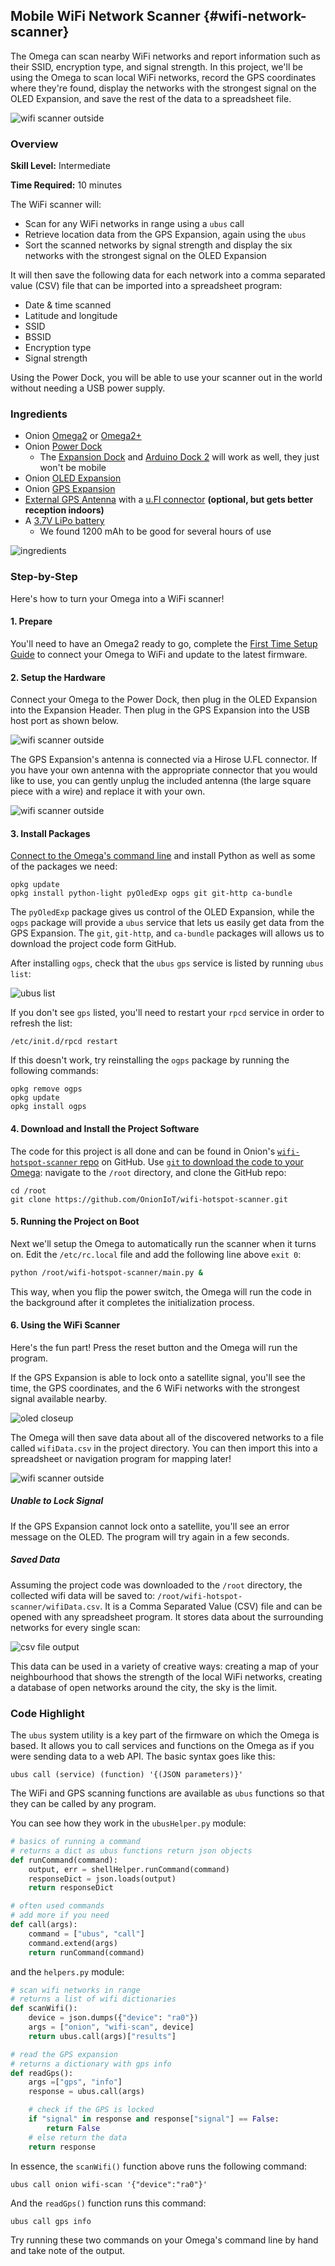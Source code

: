 ## Mobile WiFi Network Scanner {#wifi-network-scanner}

The Omega can scan nearby WiFi networks and report information such as their SSID, encryption type, and signal strength. In this project, we'll be using the Omega to scan local WiFi networks, record the GPS coordinates where they're found, display the networks with the strongest signal on the OLED Expansion, and save the rest of the data to a spreadsheet file.


![wifi scanner outside](./img/mobile-wifi-hotspot-scanner-outside.jpg)

### Overview

**Skill Level:** Intermediate

**Time Required:** 10 minutes

The WiFi scanner will:

* Scan for any WiFi networks in range using a `ubus` call
* Retrieve location data from the GPS Expansion, again using the `ubus`
* Sort the scanned networks by signal strength and display the six networks with the strongest signal on the OLED Expansion

It will then save the following data for each network into a comma separated value (CSV) file that can be imported into a spreadsheet program:

* Date & time scanned
* Latitude and longitude
* SSID
* BSSID
* Encryption type
* Signal strength

Using the Power Dock, you will be able to use your scanner out in the world without needing a USB power supply.


### Ingredients

* Onion [Omega2](https://onion.io/store/omega2/) or [Omega2+](https://onion.io/store/omega2p/)
* Onion [Power Dock](https://onion.io/store/power-dock/)
	* The [Expansion Dock](https://onion.io/store/expansion-dock/) and [Arduino Dock 2](https://onion.io/store/arduino-dock-r2/) will work as well, they just won't be mobile
* Onion [OLED Expansion](https://onion.io/store/oled-expansion/)
* Onion [GPS Expansion](https://onion.io/store/gps-expansion/)
* [External GPS Antenna](https://www.amazon.com/gp/product/B00LXRQY9A/ref=as_li_tl?ie=UTF8&tag=onion0e-20&camp=1789&creative=9325&linkCode=as2&creativeASIN=B00LXRQY9A&linkId=66164544d399bf466485e8881a8f2df8) with a [u.Fl connector](https://www.amazon.com/gp/product/B005UWD0EG/ref=as_li_tl?ie=UTF8&tag=onion0e-20&camp=1789&creative=9325&linkCode=as2&creativeASIN=B005UWD0EG&linkId=1ad0d1bd7b949a15414af21e5f595090) **(optional, but gets better reception indoors)**
* A [3.7V LiPo battery](https://www.amazon.com/gp/product/B01MYY9J78/ref=as_li_qf_sp_asin_il_tl?ie=UTF8&tag=onion0e-20&camp=1789&creative=9325&linkCode=as2&creativeASIN=B01MYY9J78&linkId=c74126e601f388e237102887a744e778)
	* We found 1200 mAh to be good for several hours of use

![ingredients](./img/mobile-wifi-hotspot-scanner-ingredients.jpg)

### Step-by-Step

Here's how to turn your Omega into a WiFi scanner!

#### 1. Prepare

You'll need to have an Omega2 ready to go, complete the [First Time Setup Guide](https://docs.onion.io/omega2-docs/first-time-setup.html) to connect your Omega to WiFi and update to the latest firmware.

#### 2. Setup the Hardware

Connect your Omega to the Power Dock, then plug in the OLED Expansion into the Expansion Header. Then plug in the GPS Expansion into the USB host port as shown below.

![wifi scanner outside](./img/mobile-wifi-hotspot-scanner-assembled.jpg)

The GPS Expansion's antenna is connected via a Hirose U.FL connector. If you have your own antenna with the appropriate connector that you would like to use, you can gently unplug the included antenna (the large square piece with a wire) and replace it with your own.

![wifi scanner outside](./img/mobile-wifi-hotspot-scanner-external-antenna.jpg)

<!--# 2 -->

#### 3. Install Packages

[Connect to the Omega's command line](https://docs.onion.io/omega2-docs/connecting-to-the-omega-terminal.html#connecting-to-the-omega-terminal-ssh) and install Python as well as some of the packages we need:

```
opkg update
opkg install python-light pyOledExp ogps git git-http ca-bundle
```

The `pyOledExp` package gives us control of the OLED Expansion, while the `ogps` package will provide a `ubus` service that lets us easily get data from the GPS Expansion. The `git`, `git-http`, and `ca-bundle` packages will allows us to download the project code form GitHub.

After installing `ogps`, check that the `ubus` `gps` service is listed by running `ubus list`:

![ubus list](./img/using-gps-expansion-4-ubus-list.png)

If you don't see `gps` listed, you'll need to restart your `rpcd` service in order to refresh the list:

```
/etc/init.d/rpcd restart
```

If this doesn't work, try reinstalling the `ogps` package by running the following commands:

```
opkg remove ogps
opkg update
opkg install ogps
```

#### 4. Download and Install the Project Software

The code for this project is all done and can be found in Onion's [`wifi-hotspot-scanner` repo](https://github.com/OnionIoT/wifi-hotspot-scanner) on GitHub. Use [`git` to download the code to your Omega](https://docs.onion.io/omega2-docs/installing-and-using-git.html): navigate to the `/root` directory, and clone the GitHub repo:

```
cd /root
git clone https://github.com/OnionIoT/wifi-hotspot-scanner.git
```

#### 5. Running the Project on Boot

Next we'll setup the Omega to automatically run the scanner when it turns on. Edit the `/etc/rc.local` file and add the following line above `exit 0`:

```sh
python /root/wifi-hotspot-scanner/main.py &
```

This way, when you flip the power switch, the Omega will run the code in the background after it completes the initialization process.

#### 6. Using the WiFi Scanner

Here's the fun part! Press the reset button and the Omega will run the program.

If the GPS Expansion is able to lock onto a satellite signal, you'll see the time, the GPS coordinates, and the 6 WiFi networks with the strongest signal available nearby.

![oled closeup](./img/mobile-wifi-hotspot-scanner-oled-closeup.jpg)

The Omega will then save data about all of the discovered networks to a file called `wifiData.csv` in the project directory. You can then import this into a spreadsheet or navigation program for mapping later!

![wifi scanner outside](./img/mobile-wifi-hotspot-scanner-outside.jpg)

##### Unable to Lock Signal

If the GPS Expansion cannot lock onto a satellite, you'll see an error message on the OLED. The program will try again in a few seconds.

##### Saved Data

Assuming the project code was downloaded to the `/root` directory, the collected wifi data will be saved to: `/root/wifi-hotspot-scanner/wifiData.csv`. It is a Comma Separated Value (CSV) file and can be opened with any spreadsheet program. It stores data about the surrounding networks for every single scan:

![csv file output](./img/mobile-wifi-hotspot-scanner-csv.png)

This data can be used in a variety of creative ways: creating a map of your neighbourhood that shows the strength of the local WiFi networks, creating a database of open networks around the city, the sky is the limit.

### Code Highlight

The `ubus` system utility is a key part of the firmware on which the Omega is based. It allows you to call services and functions on the Omega as if you were sending data to a web API. The basic syntax goes like this:

```
ubus call (service) (function) '{(JSON parameters)}'
```

The WiFi and GPS scanning functions are available as `ubus` functions so that they can be called by any program.

You can see how they work in the `ubusHelper.py` module:

```python
# basics of running a command
# returns a dict as ubus functions return json objects
def runCommand(command):
    output, err = shellHelper.runCommand(command)
    responseDict = json.loads(output)
    return responseDict

# often used commands
# add more if you need
def call(args):
    command = ["ubus", "call"]
    command.extend(args)
    return runCommand(command)
```

and the `helpers.py` module:

```python
# scan wifi networks in range
# returns a list of wifi dictionaries
def scanWifi():
    device = json.dumps({"device": "ra0"})
    args = ["onion", "wifi-scan", device]
    return ubus.call(args)["results"]

# read the GPS expansion
# returns a dictionary with gps info
def readGps():
    args =["gps", "info"]
    response = ubus.call(args)

    # check if the GPS is locked
    if "signal" in response and response["signal"] == False:
        return False
    # else return the data
    return response
```

In essence, the `scanWifi()` function above runs the following command:

```
ubus call onion wifi-scan '{"device":"ra0"}'
```

And the `readGps()` function runs this command:

```
ubus call gps info
```

Try running these two commands on your Omega's command line by hand and take note of the output.
